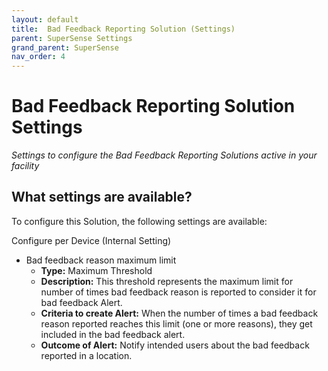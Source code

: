 ```yaml
---
layout: default
title:  Bad Feedback Reporting Solution (Settings)
parent: SuperSense Settings
grand_parent: SuperSense
nav_order: 4
---
```


# Bad Feedback Reporting Solution Settings
*Settings to configure the Bad Feedback Reporting Solutions active in your facility*

## What settings are available?
To configure this Solution, the following settings are available:

Configure per Device (Internal Setting) 
- Bad feedback reason maximum limit
    - **Type:** Maximum Threshold
    - **Description:** This threshold represents the maximum limit for number of times bad feedback reason is reported to consider it for bad feedback Alert. 
    - **Criteria to create Alert:** When the number of times a bad feedback reason reported reaches this limit (one or more reasons), they get included in the bad feedback alert. 
    - **Outcome of Alert:** Notify intended users about the bad feedback reported in a location.